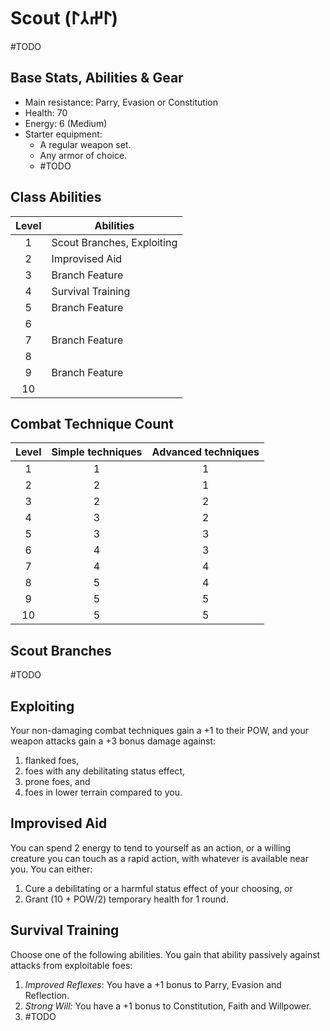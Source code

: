 # Scout (𐰃𐰔𐰲𐰃)
#TODO 

## Base Stats, Abilities & Gear
* Main resistance: Parry, Evasion or Constitution
* Health: 70
* Energy: 6 (Medium)
* Starter equipment:
    * A regular weapon set.
    * Any armor of choice.
    * #TODO 

## Class Abilities
Level | Abilities
:---: | ---
1 | Scout Branches, Exploiting
2 | Improvised Aid
3 | Branch Feature
4 | Survival Training
5 | Branch Feature
6 | 
7 | Branch Feature
8 | 
9 | Branch Feature
10| 


## Combat Technique Count
Level | Simple techniques | Advanced techniques
:---: | :---: | :---:
1 |1|1
2 |2|1
3 |2|2
4 |3|2
5 |3|3
6 |4|3
7 |4|4
8 |5|4
9 |5|5
10|5|5


## Scout Branches
#TODO 

## Exploiting
Your non-damaging combat techniques gain a +1 to their POW, and your weapon attacks gain a +3 bonus damage against:
1. flanked foes,
2. foes with any debilitating status effect, 
3. prone foes, and
4. foes in lower terrain compared to you.

## Improvised Aid
You can spend 2 energy to tend to yourself as an action, or a willing creature you can touch as a rapid action, with whatever is available near you. You can either:
1. Cure a debilitating or a harmful status effect of your choosing, or
2. Grant (10 + POW/2) temporary health for 1 round. 

## Survival Training
Choose one of the following abilities. You gain that ability passively against attacks from exploitable foes:
1. *Improved Reflexes*: You have a +1 bonus to Parry, Evasion and Reflection.
2. *Strong Will:* You have a +1 bonus to Constitution, Faith and Willpower.
3. #TODO 

